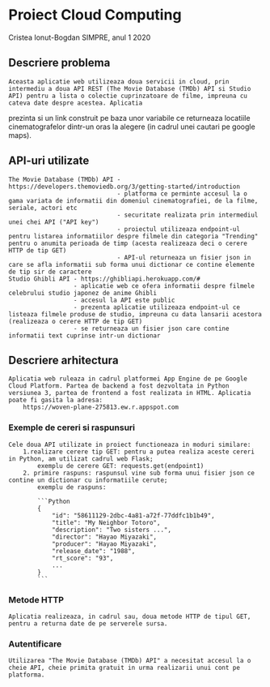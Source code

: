 # Proiect Cloud Computing

Cristea Ionut-Bogdan
SIMPRE, anul 1
2020

## Descriere problema
    Aceasta aplicatie web utilizeaza doua servicii in cloud, prin intermediu a doua API REST (The Movie Database (TMDb) API si Studio API) pentru a lista o colectie cuprinzatoare de filme, impreuna cu cateva date despre acestea. Aplicatia
 prezinta si un link construit pe baza unor variabile ce returneaza locatiile cinematografelor dintr-un oras la alegere (in cadrul unei cautari pe google maps).

## API-uri utilizate
    The Movie Database (TMDb) API - https://developers.themoviedb.org/3/getting-started/introduction
                                  - platforma ce perminte accesul la o gama variata de informatii din domeniul cinematografiei, de la filme, seriale, actori etc
                                  - securitate realizata prin intermediul unei chei API ("API key")
                                  - proiectul utilizeaza endpoint-ul pentru listarea informatiilor despre filmele din categoria "Trending" pentru o anumita perioada de timp (acesta realizeaza deci o cerere HTTP de tip GET)
                                  - API-ul returneaza un fisier json in care se afla informatii sub forma unui dictionar ce contine elemente de tip sir de caractere
    Studio Ghibli API - https://ghibliapi.herokuapp.com/#
                      - aplicatie web ce ofera informatii despre filmele celebrului studio japonez de anime Ghibli 
                      - accesul la API este public
                      - prezenta aplicatie utilizeaza endpoint-ul ce listeaza filmele produse de studio, impreuna cu data lansarii acestora (realizeaza o cerere HTTP de tip GET)
                      - se returneaza un fisier json care contine informatii text cuprinse intr-un dictionar

## Descriere arhitectura

    Aplicatia web ruleaza in cadrul platformei App Engine de pe Google Cloud Platform. Partea de backend a fost dezvoltata in Python versiunea 3, partea de frontend a fost realizata in HTML. Aplicatia poate fi gasita la adresa:
        https://woven-plane-275813.ew.r.appspot.com

### Exemple de cereri si raspunsuri
    Cele doua API utilizate in proiect functioneaza in moduri similare:
        1.realizare cerere tip GET: pentru a putea realiza aceste cereri in Python, am utilizat cadrul web Flask;
            exemplu de cerere GET: requests.get(endpoint1)
        2. primire raspuns: raspunsul vine sub forma unui fisier json ce contine un dictionar cu informatiile cerute;
            exemplu de raspuns:
            
            ```Python
            {
                "id": "58611129-2dbc-4a81-a72f-77ddfc1b1b49",
                "title": "My Neighbor Totoro",
                "description": "Two sisters ...",
                "director": "Hayao Miyazaki",
                "producer": "Hayao Miyazaki",
                "release_date": "1988",
                "rt_score": "93",
                ...
            }
            ```

### Metode HTTP
    Aplicatia realizeaza, in cadrul sau, doua metode HTTP de tipul GET, pentru a returna date de pe serverele sursa.

### Autentificare
    Utilizarea "The Movie Database (TMDb) API" a necesitat accesul la o cheie API, cheie primita gratuit in urma realizarii unui cont pe platforma.

